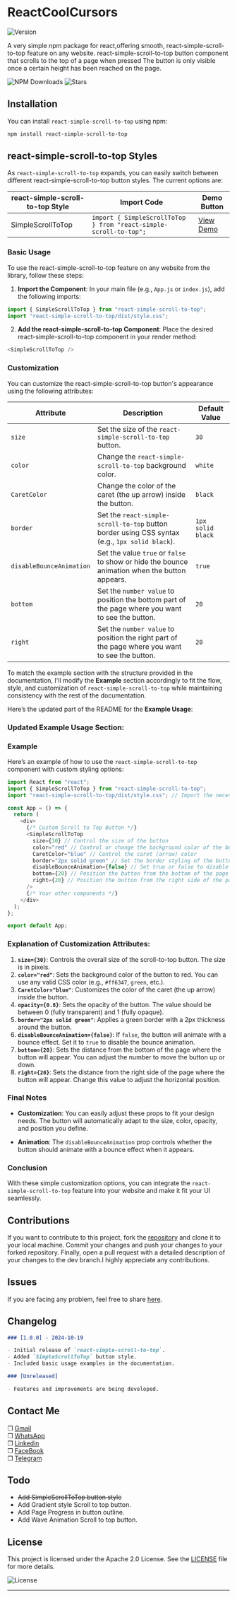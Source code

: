 # ReactCoolCursors

![Version](https://img.shields.io/npm/v/react-simple-scroll-to-top.svg)

A very simple npm package for react,offering smooth, react-simple-scroll-to-top feature on any website. react-simple-scroll-to-top button component that scrolls to the top of a page when pressed
The button is only visible once a certain height has been reached on the page.

<!-- ![Project Logo](./logo.png) -->

![NPM Downloads](https://img.shields.io/npm/dt/react-simple-scroll-to-top.svg) ![Stars](https://img.shields.io/github/stars/arafatrahat94/react-simple-scroll-to-top.svg?style=social)

## Installation

You can install `react-simple-scroll-to-top` using npm:

```bash
npm install react-simple-scroll-to-top
```

## react-simple-scroll-to-top Styles

As `react-simple-scroll-to-top` expands, you can easily switch between different react-simple-scroll-to-top button styles. The current options are:

| react-simple-scroll-to-top Style | Import Code                                                       | Demo Button                                                                    |
| -------------------------------- | ----------------------------------------------------------------- | ------------------------------------------------------------------------------ |
| SimpleScrollToTop                | `import { SimpleScrollToTop } from "react-simple-scroll-to-top";` | [View Demo](<./src/Shared/Components/WhiteSimple/Untitled%20design%20(1).png>) |

### Basic Usage

To use the react-simple-scroll-to-top feature on any website from the library, follow these steps:

1. **Import the Component**: In your main file (e.g., `App.js` or `index.js`), add the following imports:

```javascript
import { SimpleScrollToTop } from "react-simple-scroll-to-top";
import "react-simple-scroll-to-top/dist/style.css";
```

2. **Add the react-simple-scroll-to-top Component**: Place the desired react-simple-scroll-to-top component in your render method:

```javascript
<SimpleScrollToTop />
```

### Customization

You can customize the react-simple-scroll-to-top button's appearance using the following attributes:

| Attribute                | Description                                                                                      | Default Value     |
| ------------------------ | ------------------------------------------------------------------------------------------------ | ----------------- |
| `size`                   | Set the size of the `react-simple-scroll-to-top` button.                                         | `30`              |
| `color`                  | Change the `react-simple-scroll-to-top` background color.                                        | `white`           |
| `CaretColor`             | Change the color of the caret (the up arrow) inside the button.                                  | `black`           |
| `border`                 | Set the `react-simple-scroll-to-top` button border using CSS syntax (e.g., `1px solid black`).   | `1px solid black` |
| `disableBounceAnimation` | Set the value `true` or `false` to show or hide the bounce animation when the button appears.    | `true`            |
| `bottom`                 | Set the `number value` to position the bottom part of the page where you want to see the button. | `20`              |
| `right`                  | Set the `number value` to position the right part of the page where you want to see the button.  | `20`              |

To match the example section with the structure provided in the documentation, I'll modify the **Example** section accordingly to fit the flow, style, and customization of `react-simple-scroll-to-top` while maintaining consistency with the rest of the documentation.

Here’s the updated part of the README for the **Example Usage**:

### Updated Example Usage Section:

### Example

Here’s an example of how to use the `react-simple-scroll-to-top` component with custom styling options:

```javascript
import React from "react";
import { SimpleScrollToTop } from "react-simple-scroll-to-top";
import "react-simple-scroll-to-top/dist/style.css"; // Import the necessary CSS

const App = () => {
  return (
    <div>
      {/* Custom Scroll to Top Button */}
      <SimpleScrollToTop
        size={30} // Control the size of the button
        color="red" // Control or change the background color of the button
        CaretColor="blue" // Control the caret (arrow) color
        border="2px solid green" // Set the border styling of the button
        disableBounceAnimation={false} // Set true or false to disable the bounce animation
        bottom={20} // Position the button from the bottom of the page
        right={20} // Position the button from the right side of the page
      />
      {/* Your other components */}
    </div>
  );
};

export default App;
```

### Explanation of Customization Attributes:

1. **`size={30}`**: Controls the overall size of the scroll-to-top button. The size is in pixels.
2. **`color="red"`**: Sets the background color of the button to red. You can use any valid CSS color (e.g., `#ff6347`, `green`, etc.).
3. **`CaretColor="blue"`**: Customizes the color of the caret (the up arrow) inside the button.
4. **`opacity={0.8}`**: Sets the opacity of the button. The value should be between 0 (fully transparent) and 1 (fully opaque).
5. **`border="2px solid green"`**: Applies a green border with a 2px thickness around the button.
6. **`disableBounceAnimation={false}`**: If `false`, the button will animate with a bounce effect. Set it to `true` to disable the bounce animation.
7. **`bottom={20}`**: Sets the distance from the bottom of the page where the button will appear. You can adjust the number to move the button up or down.
8. **`right={20}`**: Sets the distance from the right side of the page where the button will appear. Change this value to adjust the horizontal position.

### Final Notes

- **Customization**: You can easily adjust these props to fit your design needs. The button will automatically adapt to the size, color, opacity, and position you define.
<!-- - **Styling**: The button uses Tailwind CSS classes for its base styling. You can modify or extend the Tailwind classes for further customization. -->
- **Animation**: The `disableBounceAnimation` prop controls whether the button should animate with a bounce effect when it appears.

### Conclusion

With these simple customization options, you can integrate the `react-simple-scroll-to-top` feature into your website and make it fit your UI seamlessly.

## Contributions

If you want to contribute to this project, fork the [repository](https://github.com/arafatrahat94/react-simple-scroll-to-top) and clone it to your local machine. Commit your changes and push your changes to your forked repository. Finally, open a pull request with a detailed description of your changes to the dev branch.I highly appreciate any contributions.

## Issues

If you are facing any problem, feel free to share [here](https://github.com/arafatrahat94/react-simple-scroll-to-top/issues).

## Changelog

```markdown
### [1.0.0] - 2024-10-19

- Initial release of `react-simple-scroll-to-top`.
- Added `SimpleScrollToTop` button style.
- Included basic usage examples in the documentation.

### [Unreleased]

- Features and improvements are being developed.
```

## Contact Me

❒ [Gmail](mailto:arafatrahat94@gmail.com) <br>
❒ [WhatsApp](https://wa.me/+8801980389400) <br>
❒ [Linkedin](https://www.linkedin.com/in/MdArafathHossain)<br>
❒ [FaceBook](https://www.facebook.com/md.arafathhossainrahat)<br>
❒ [Telegram](https://t.me/ArafathSensei94)

## Todo

- ~~Add SimpleScrollToTop button style~~
- Add Gradient style Scroll to top button.
- Add Page Progress in button outline.
- Add Wave Animation Scroll to top button.

## License

This project is licensed under the Apache 2.0 License. See the [LICENSE](LICENSE) file for more details.

![License](https://img.shields.io/badge/license-Apache%202.0-brightgreen.svg)

---

